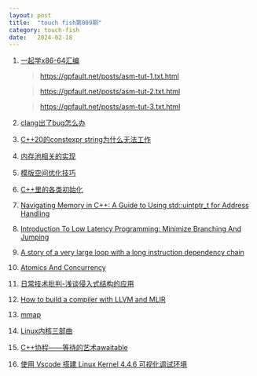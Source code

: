 ```yaml
---
layout: post
title:  "touch fish第009期"
category: touch-fish
date:   2024-02-18
---
```


1. [一起学x86-64汇编](https://gpfault.net/posts/asm-tut-0.txt.html)
    > https://gpfault.net/posts/asm-tut-1.txt.html

    > https://gpfault.net/posts/asm-tut-2.txt.html
    
    > https://gpfault.net/posts/asm-tut-3.txt.html
2. [clang出了bug怎么办](https://zhuanlan.zhihu.com/p/659944720)

3. [C++20的constexpr string为什么无法工作](https://www.zhihu.com/question/643989678/answer/3393477151)

4. [内存池相关的实现](https://silent-tower.net/projects/visual-overview-malloc)

5. [模版空间优化技巧](https://mp.weixin.qq.com/s?__biz=MzAwNDY1ODY2OQ==&mid=2649290923&idx=1&sn=1e55d9f66ec4464d3a8d4b480e6c53c1&chksm=8334dc29b443553fd045ea612197c63538e357b257d75ab218e4899eef2d24e12f719b1bb673&mpshare=1&scene=1&srcid=02219qgewXSiiCZaO6YR31w5&sharer_shareinfo=245c6d262064d068139eb92e06128c46&sharer_shareinfo_first=245c6d262064d068139eb92e06128c46&version=4.1.16.99385&platform=mac#rd)

6. [C++里的各类初始化](https://www.cnblogs.com/pluse/p/7088880.html)

7. [Navigating Memory in C++: A Guide to Using std::uintptr_t for Address Handling](https://blog.feabhas.com/2024/02/navigating-memory-in-c-a-guide-to-using-stduintptr_t-for-address-handling/)

8. [Introduction To Low Latency Programming: Minimize Branching And Jumping](https://tech.davidgorski.ca/introduction-to-low-latency-programming-minimize-branching-and-jumping/)

9. [A story of a very large loop with a long instruction dependency chain](https://johnnysswlab.com/a-story-of-a-very-large-loop-with-a-long-instruction-dependency-chain/)

10. [Atomics And Concurrency](https://redixhumayun.github.io/systems/2024/01/03/atomics-and-concurrency.html)

11. [日常技术批判-浅谈侵入式结构的应用](https://zhuanlan.zhihu.com/p/679066486)

12. [How to build a compiler with LLVM and MLIR](https://www.youtube.com/playlist?list=PLlONLmJCfHTo9WYfsoQvwjsa5ZB6hjOG5)

13. [mmap](https://zhuanlan.zhihu.com/p/676167319)

14. [Linux内核三部曲](https://zhuanlan.zhihu.com/p/665947138)

15. [C++协程——等待的艺术awaitable](https://zhuanlan.zhihu.com/p/683764594)

16. [使用 Vscode 搭建 Linux Kernel 4.4.6 可视化调试环境](https://zhuanlan.zhihu.com/p/685669167)
